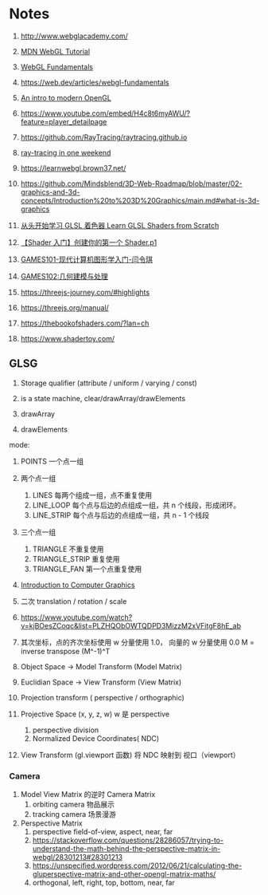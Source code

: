# Notes

1. http://www.webglacademy.com/
1. [MDN WebGL Tutorial](https://developer.mozilla.org/zh-CN/docs/Web/API/WebGL_API/Tutorial)
1. [WebGL Fundamentals](https://webglfundamentals.org/)
1. https://web.dev/articles/webgl-fundamentals
1. [An intro to modern OpenGL](https://duriansoftware.com/joe/an-intro-to-modern-opengl.-table-of-contents)
1. https://www.youtube.com/embed/H4c8t6myAWU/?feature=player_detailpage
1. https://github.com/RayTracing/raytracing.github.io
1. [ray-tracing in one weekend](https://raytracing.github.io/)

1. https://learnwebgl.brown37.net/
1. https://github.com/Mindsblend/3D-Web-Roadmap/blob/master/02-graphics-and-3d-concepts/Introduction%20to%203D%20Graphics/main.md#what-is-3d-graphics
1. [从头开始学习 GLSL 着色器 Learn GLSL Shaders from Scratch](https://www.bilibili.com/video/BV1kP4y1Y7MT/?spm_id_from=333.999.0.0&vd_source=192c54645a419374c428d6a7836b2ab0)
1. [【Shader 入门】创建你的第一个 Shader.p1](https://www.bilibili.com/video/BV17a411W79p/?vd_source=192c54645a419374c428d6a7836b2ab0)

1. [GAMES101-现代计算机图形学入门-闫令琪](https://www.bilibili.com/video/BV1X7411F744/?spm_id_from=333.337.search-card.all.click&vd_source=192c54645a419374c428d6a7836b2ab0)
1. [GAMES102:几何建模与处理](https://www.bilibili.com/video/BV1NA411E7Yr/?spm_id_from=333.337.search-card.all.click&vd_source=192c54645a419374c428d6a7836b2ab0)
1. https://threejs-journey.com/#highlights
1. https://threejs.org/manual/

1. https://thebookofshaders.com/?lan=ch
1. https://www.shadertoy.com/

## GLSG

1. Storage qualifier (attribute / uniform / varying / const)

1. is a state machine, clear/drawArray/drawElements
1. drawArray
1. drawElements

mode:

1. POINTS 一个点一组
1. 两个点一组
   1. LINES 每两个组成一组，点不重复使用
   1. LINE_LOOP 每个点与后边的点组成一组，共 n 个线段，形成闭环。
   1. LINE_STRIP 每个点与后边的点组成一组，共 n - 1 个线段
1. 三个点一组
   1. TRIANGLE 不重复使用
   1. TRIANGLE_STRIP 重复使用
   1. TRIANGLE_FAN 第一个点重复使用
1. [Introduction to Computer Graphics](https://www.youtube.com/playlist?list=PLplnkTzzqsZTfYh4UbhLGpI5kGd5oW_Hh)

1. 二次 translation / rotation / scale
1. https://www.youtube.com/watch?v=kjBOesZCoqc&list=PLZHQObOWTQDPD3MizzM2xVFitgF8hE_ab

1. 其次坐标，点的齐次坐标使用 w 分量使用 1.0， 向量的 w 分量使用 0.0 M = inverse transpose (M^-1)^T

1. Object Space -> Model Transform (Model Matrix)
1. Euclidian Space -> View Transform (View Matrix)
1. Projection transform ( perspective / orthographic)
1. Projective Space (x, y, z, w) w 是 perspective

   1. perspective division
   1. Normalized Device Coordinates( NDC)

1. View Transform (gl.viewport 函数) 将 NDC 映射到 视口（viewport）

### Camera

1. Model View Matrix 的逆时 Camera Matrix
   1. orbiting camera 物品展示
   1. tracking camera 场景漫游
1. Perspective Matrix
   1. perspective field-of-view, aspect, near, far
   1. https://stackoverflow.com/questions/28286057/trying-to-understand-the-math-behind-the-perspective-matrix-in-webgl/28301213#28301213
   1. https://unspecified.wordpress.com/2012/06/21/calculating-the-gluperspective-matrix-and-other-opengl-matrix-maths/
   1. orthogonal, left, right, top, bottom, near, far
